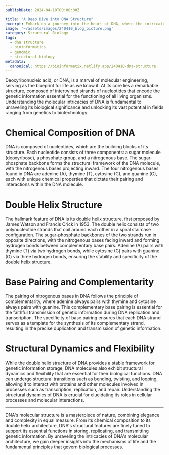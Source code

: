 ```yaml
---
publishDate: 2024-04-10T00:00:00Z

title: "A Deep Dive into DNA Structure"
excerpt: Embark on a journey into the heart of DNA, where the intricate molecular structure holds the key to life's mysteries. From its iconic double helix configuration to the chemical composition of its building blocks, DNA's structural elegance is a testament to nature's brilliance. In this detailed exploration, we unravel the complexities of DNA's molecular architecture, shedding light on the bonds, bases, and backbone that define its essence.  
image: '~/assets/images/240410_blog_picture.png'
category: Structural Biology
tags:
  - dna structure
  - bioinformatics
  - genomic
  - structural biology
metadata:
  canonical: https://bioinformatix.netlify.app/240410-dna-structure
---
```


Deoxyribonucleic acid, or DNA, is a marvel of molecular engineering, serving as the blueprint for life as we know it. At its core lies a remarkable structure, composed of intertwined strands of nucleotides that encode the genetic information essential for the functioning of all living organisms. Understanding the molecular intricacies of DNA is fundamental to unraveling its biological significance and unlocking its vast potential in fields ranging from genetics to biotechnology.

# Chemical Composition of DNA

DNA is composed of nucleotides, which are the building blocks of its structure. Each nucleotide consists of three components: a sugar molecule (deoxyribose), a phosphate group, and a nitrogenous base. The sugar-phosphate backbone forms the structural framework of the DNA molecule, with the nitrogenous bases projecting inward. The four nitrogenous bases found in DNA are adenine (A), thymine (T), cytosine (C), and guanine (G), each with unique chemical properties that dictate their pairing and interactions within the DNA molecule.

# Double Helix Structure

The hallmark feature of DNA is its double helix structure, first proposed by James Watson and Francis Crick in 1953. The double helix consists of two polynucleotide strands that coil around each other in a spiral staircase configuration. The sugar-phosphate backbones of the two strands run in opposite directions, with the nitrogenous bases facing inward and forming hydrogen bonds between complementary base pairs. Adenine (A) pairs with thymine (T) via two hydrogen bonds, while cytosine (C) pairs with guanine (G) via three hydrogen bonds, ensuring the stability and specificity of the double helix structure.

# Base Pairing and Complementarity

The pairing of nitrogenous bases in DNA follows the principle of complementarity, where adenine always pairs with thymine and cytosine always pairs with guanine. This complementary base pairing is essential for the faithful transmission of genetic information during DNA replication and transcription. The specificity of base pairing ensures that each DNA strand serves as a template for the synthesis of its complementary strand, resulting in the precise duplication and transmission of genetic information.

# Structural Dynamics and Flexibility

While the double helix structure of DNA provides a stable framework for genetic information storage, DNA molecules also exhibit structural dynamics and flexibility that are essential for their biological functions. DNA can undergo structural transitions such as bending, twisting, and looping, allowing it to interact with proteins and other molecules involved in processes such as transcription, replication, and repair. Understanding the structural dynamics of DNA is crucial for elucidating its roles in cellular processes and molecular interactions.

***

DNA's molecular structure is a masterpiece of nature, combining elegance and complexity in equal measure. From its chemical composition to its double helix architecture, DNA's structural features are finely tuned to support its essential functions in storing, replicating, and transmitting genetic information. By unraveling the intricacies of DNA's molecular architecture, we gain deeper insights into the mechanisms of life and the fundamental principles that govern biological processes.
